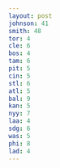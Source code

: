 ```yaml
---
layout: post
johnson: 41
smith: 48
tor: 4
cle: 6
bos: 4
tam: 6
pit: 5
cin: 5
stl: 6
atl: 5
bal: 9
kan: 5
nyy: 7
laa: 4
sdg: 6
was: 5
phi: 8
lad: 4
---
```

